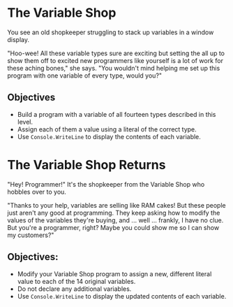 # The Variable Shop

You see an old shopkeeper struggling to stack up variables in a window display.

"Hoo-wee! All these variable types sure are exciting but setting the all up to show them off to excited new programmers like yourself is a lot of work for these aching bones," she says. "You wouldn't mind helping me set up this program with one variable of every type, would you?"

## Objectives
- Build a program with a variable of all fourteen types described in this level.
- Assign each of them a value using a literal of the correct type.
- Use `Console.WriteLine` to display the contents of each variable.

# The Variable Shop Returns

"Hey! Programmer!" It's the shopkeeper from the Variable Shop who hobbles over to you.

"Thanks to your help, variables are selling like RAM cakes! But these people just aren't any good at programming. They keep asking how to modify the values of the variables they're buying, and ... well ... frankly, I have no clue. But you're a programmer, right? Maybe you could show me so I can show my customers?"

## Objectives:
- Modify your Variable Shop program to assign a new, different literal value to each of the 14 original variables.
- Do not declare any additional variables.
- Use `Console.WriteLine` to display the updated contents of each variable.
